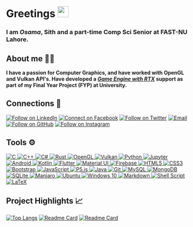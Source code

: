 # Greetings <img src="https://raw.githubusercontent.com/MartinHeinz/MartinHeinz/master/wave.gif" width="30px">
### I am *Osama*, Sith and a part-time Comp Sci Senior at FAST-NU Lahore.

## About me 🧑‍🦱
**I have a passion for Computer Graphics, and have worked with OpenGL and Vulkan API's. Have developed a <a href="https://github.com/Ibraheem0x45/Burraq-Engine"> <b><I>Game Engine with RTX</b></I></a> support as part of my Final Year Project (FYP) at University.**

## Connections 🔗
<p align="left">
  <a href="https://www.linkedin.com/in/msif/"><img title="Follow on LinkedIn" src="https://img.shields.io/badge/LinkedIn-0077B5?style=flat-square&logo=linkedin&logoColor=white"/></a>
  <a href="https://www.facebook.com/sherlock.spockk"><img title="Connect on Facebook" src="https://img.shields.io/badge/Facebook-1877F2?style=flat-square&logo=facebook&logoColor=white"/></a>
  <a href="https://twitter.com/saeenyoda"><img title="Follow on Twitter" src="https://img.shields.io/badge/Twitter-1DA1F2?style=flat-square&logo=twitter&logoColor=white"/></a>
  <a href="mailto:osamaasif07@gmail.com"><img title="Email" src="https://img.shields.io/badge/Gmail-D14836?style=flat-square&logo=gmail&logoColor=white"/></a>
  <a href="https://github.com/saeenyoda"><img title="Follow on GitHub" src="https://img.shields.io/badge/GitHub-100000?style=flat-square&logo=github&logoColor=white"/></a>
  <a href="https://www.instagram.com/_mosama/"><img title="Follow on Instagram" src="https://img.shields.io/badge/Instagram-C62828?style=flat-square&logo=instagram&logoColor=white"/></a>
</p>

## Tools ⚙️
<p align="left">
<a href="#">
<img alt="C" src="https://img.shields.io/badge/c%20-%231565C0.svg?&style=for-the-badge&logo=c&logoColor=white"/>
<img alt="C++" src="https://img.shields.io/badge/c++%20-%230D47A1.svg?&style=for-the-badge&logo=c%2B%2B&ogoColor=white"/>
<img alt="C#" src="https://img.shields.io/badge/c%23%20-%23303F9F.svg?&style=for-the-badge&logo=c-sharp&logoColor=white"/>
<img alt="Rust" src="https://img.shields.io/badge/rust%20-%23C62828.svg?&style=for-the-badge&logo=rust&logoColor=white"/>
<img alt="OpenGL" src="https://img.shields.io/badge/opengl API%20-%231565C0.svg?&style=for-the-badge&logo=opengl&logoColor=white"/>
<img alt="Vulkan" src="https://img.shields.io/badge/vulkan api%20-%23C62828.svg?&style=for-the-badge&logo=vulkan&logoColor=white"/>
<img alt="Python" src="https://img.shields.io/badge/python%20-%2314354C.svg?&style=for-the-badge&logo=python&logoColor=white"/>
<img alt="Jupyter" src="https://img.shields.io/badge/Jupyter%20-%23F37626.svg?&style=for-the-badge&logo=Jupyter&logoColor=white" />
<img alt="Android" src="https://img.shields.io/badge/Android-3DDC84?style=for-the-badge&logo=android&logoColor=white" />
<img alt="Kotlin" src="https://img.shields.io/badge/kotlin-%230095D5.svg?&style=for-the-badge&logo=kotlin&logoColor=white"/>
<img alt="Flutter" src="https://img.shields.io/badge/flutter-%234FC3F7.svg?&style=for-the-badge&logo=flutter&logoColor=white"/>
<img alt="Material UI" src="https://img.shields.io/badge/material%20ui%20-%230081CB.svg?&style=for-the-badge&logo=material-ui&logoColor=white"/>
<img alt="Firebase" src="https://img.shields.io/badge/firebase%20-%23F57C00.svg?&style=for-the-badge&logo=firebase&logoColor=white"/>
<img alt="HTML5" src="https://img.shields.io/badge/html5%20-%23E34F26.svg?&style=for-the-badge&logo=html5&logoColor=white"/>
<img alt="CSS3" src="https://img.shields.io/badge/css3%20-%231572B6.svg?&style=for-the-badge&logo=css3&logoColor=white"/>
<img alt="Bootstrap" src="https://img.shields.io/badge/bootstrap%20-%23563D7C.svg?&style=for-the-badge&logo=bootstrap&logoColor=white"/>
<img alt="JavaScript" src="https://img.shields.io/badge/javascript%20-%23323330.svg?&style=for-the-badge&logo=javascript&logoColor=white"/>
<img alt="P5.js" src="https://img.shields.io/badge/p5.js%20-%23323330.svg?&style=for-the-badge&logo=javascript&logoColor=white"/>
<img alt="Java" src="https://img.shields.io/badge/java-%23ED8B00.svg?&style=for-the-badge&logo=java&logoColor=white"/>
<img alt="Git" src="https://img.shields.io/badge/git%20-%23F05033.svg?&style=for-the-badge&logo=git&logoColor=white"/>
<img alt="MySQL" src="https://img.shields.io/badge/mysql-%2326A69A.svg?&style=for-the-badge&logo=mysql&logoColor=white"/>
<img alt="MongoDB" src ="https://img.shields.io/badge/MongoDB-%234ea94b.svg?&style=for-the-badge&logo=mongodb&logoColor=white"/>
<img alt="SQLite" src ="https://img.shields.io/badge/sqlite-%2337474F.svg?&style=for-the-badge&logo=sqlite&logoColor=white"/>
<img alt="Manjaro" src="https://img.shields.io/badge/Manjaro-009688?style=for-the-badge&logo=manjaro&logoColor=white" />
<img alt="Ubuntu" src="https://img.shields.io/badge/Ubuntu-E95420?style=for-the-badge&logo=ubuntu&logoColor=white" />
<img alt="Windows 10" src="https://img.shields.io/badge/Windows-0078D6?style=for-the-badge&logo=windows&logoColor=white" />
<img alt="Markdown" src="https://img.shields.io/badge/markdown-%23000000.svg?&style=for-the-badge&logo=markdown&logoColor=white"/>
<img alt="Shell Script" src="https://img.shields.io/badge/shell_script%20-%23121011.svg?&style=for-the-badge&logo=gnu-bash&logoColor=white"/>
<img alt="LaTeX" src="https://img.shields.io/badge/latex%20-%23008080.svg?&style=for-the-badge&logo=latex&logoColor=white"/>
 </a>
</p>

## Project Highlights 📈
[![Top Langs](https://github-readme-stats.vercel.app/api/top-langs/?username=saeenyoda&layout=compact&theme=outrun)](https://github.com/anuraghazra/github-readme-stats) 
[![Readme Card](https://github-readme-stats.vercel.app/api/pin/?username=saeenyoda&repo=AI-NEAT-PROJECT&theme=outrun)](https://github.com/saeenyoda/AI-NEAT-PROJECT)
[![Readme Card](https://github-readme-stats.vercel.app/api/pin/?username=saeenyoda&repo=Snake-Game---ASM&theme=outrun)](https://github.com/saeenyoda/Snake-Game---ASM)
